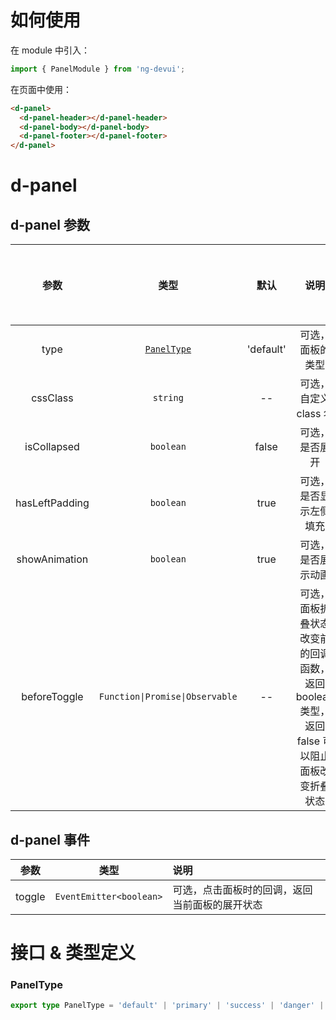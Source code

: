 # 如何使用

在 module 中引入：

```ts
import { PanelModule } from 'ng-devui';
```

在页面中使用：

```html
<d-panel>
  <d-panel-header></d-panel-header>
  <d-panel-body></d-panel-body>
  <d-panel-footer></d-panel-footer>
</d-panel>
```

# d-panel

## d-panel 参数

|      参数      |              类型               |   默认    |                                            说明                                            | 跳转 Demo                                 | 全局配置项 |
| :------------: | :-----------------------------: | :-------: | :----------------------------------------------------------------------------------------: | :---------------------------------------- | ---------- |
|      type      |    [`PanelType`](#paneltype)    | 'default' |                                      可选，面板的类型                                      | [基本用法](demo#basic-usage)              |
|    cssClass    |            `string`             |    --     |                                   可选，自定义 class 名                                    |
|  isCollapsed   |            `boolean`            |   false   |                                       可选，是否展开                                       | [基本用法](demo#basic-usage)              |
| hasLeftPadding |            `boolean`            |   true    |                                   可选，是否显示左侧填充                                   | [基本用法](demo#basic-usage)              |
| showAnimation  |            `boolean`            |   true    |                                     可选，是否展示动画                                     | [基本用法](demo#basic-usage)              |
|  beforeToggle  | `Function\|Promise\|Observable` |    --     | 可选，面板折叠状态改变前的回调函数，返回 boolean 类型，返回 false 可以阻止面板改变折叠状态 | [根据条件阻止折叠](demo#condition-change) |

## d-panel 事件

|  参数  |          类型           | 说明                                           |
| :----: | :---------------------: | :--------------------------------------------- |
| toggle | `EventEmitter<boolean>` | 可选，点击面板时的回调，返回当前面板的展开状态 |

# 接口 & 类型定义

### PanelType

```ts
export type PanelType = 'default' | 'primary' | 'success' | 'danger' | 'warning' | 'info' | 'ghost';
```
